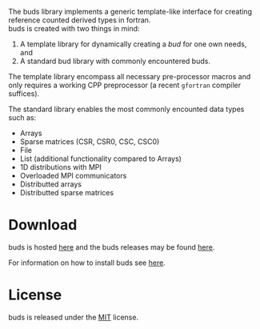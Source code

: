 The buds library implements a generic template-like interface for creating
reference counted derived types in fortran.  
buds is created with two things in mind:

1. A template library for dynamically creating a _bud_ for one own needs, and
2. A standard bud library with commonly encountered buds.

The template library encompass all necessary pre-processor macros and only requires
a working CPP preprocessor (a recent `gfortran` compiler suffices).

The standard library enables the most commonly encounted data types such as:

- Arrays
- Sparse matrices (CSR, CSR0, CSC, CSC0)
- File
- List (additional functionality compared to Arrays)
- 1D distributions with MPI
- Overloaded MPI communicators
- Distributted arrays
- Distributted sparse matrices

# Download

buds is hosted [here][buds@git] and the buds releases may be found [here][buds-rel].

For information on how to install buds see [here](page/20-install.html#installInstructions).

# License

buds is released under the [MIT][license] license.


<!---
Links to external and internal sites.
-->
[buds@git]: https://github.com/siesta-project/buds
[buds-api]: https://siesta-project.github.io/buds/index.html
[buds-rel]: https://github.com/siesta-project/buds/releases
[issue]: https://github.com/siesta-project/buds/issues
[pr]: https://github.com/siesa-projec/buds/pulls
[license]: https://opensource.org/licenses/MIT

